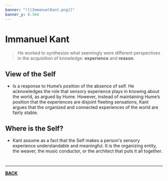 ```yaml
---
banner: "![[ImmanuelKant.png]]"
banner_y: 0.344
---
```

# Immanuel Kant
> He worked to synthesize what seemingly were different perspectives in the acquisition of knowledge: **experience** and **reason**.

## View of the Self
- Is a response to Hume’s position of the absence of self. He acknowledges the role that sensory experience plays in knowing about the world, as argued by Hume. However, instead of maintaining Hume’s position that the experiences are disjoint fleeting sensations, Kant argues that the organized and connected experiences of the world are fairly stable.

## Where is the Self?
- Kant assume as a fact that the Self makes a person's sensory experience understandable and meaningful. It is the organizing entity, the weaver, the music conductor, or the architect that puts it all together.

# 
---
**[BACK](ModernPhilosophy)**